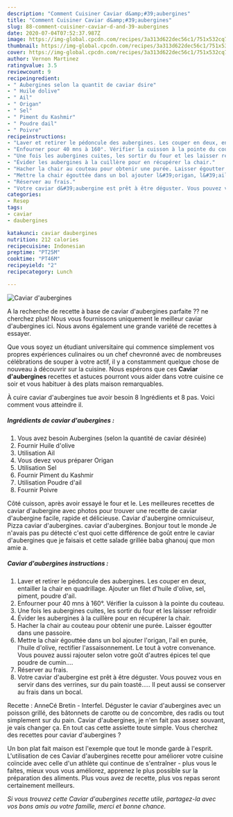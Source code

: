 ```yaml
---
description: "Comment Cuisiner Caviar d&amp;#39;aubergines"
title: "Comment Cuisiner Caviar d&amp;#39;aubergines"
slug: 88-comment-cuisiner-caviar-d-and-39-aubergines
date: 2020-07-04T07:52:37.987Z
image: https://img-global.cpcdn.com/recipes/3a313d622dec56c1/751x532cq70/caviar-daubergines-photo-principale-de-la-recette.jpg
thumbnail: https://img-global.cpcdn.com/recipes/3a313d622dec56c1/751x532cq70/caviar-daubergines-photo-principale-de-la-recette.jpg
cover: https://img-global.cpcdn.com/recipes/3a313d622dec56c1/751x532cq70/caviar-daubergines-photo-principale-de-la-recette.jpg
author: Vernon Martinez
ratingvalue: 3.5
reviewcount: 9
recipeingredient:
- " Aubergines selon la quantit de caviar dsire"
- " Huile dolive"
- " Ail"
- " Origan"
- " Sel"
- " Piment du Kashmir"
- " Poudre dail"
- " Poivre"
recipeinstructions:
- "Laver et retirer le pédoncule des aubergines. Les couper en deux, entailler la chair en quadrillage. Ajouter un filet d&#39;huile d&#39;olive, sel, piment, poudre d&#39;ail."
- "Enfourner pour 40 mns à 160°. Vérifier la cuisson à la pointe du couteau."
- "Une fois les aubergines cuites, les sortir du four et les laisser refroidir"
- "Évider les aubergines à la cuillère pour en récupérer la chair."
- "Hacher la chair au couteau pour obtenir une purée. Laisser égoutter dans une passoire."
- "Mettre la chair égouttée dans un bol ajouter l&#39;origan, l&#39;ail en purée, l&#39;huile d&#39;olive, rectifier l&#39;assaisonnement. Le tout à votre convenance. Vous pouvez aussi rajouter selon votre goût d&#39;autres épices tel que poudre de cumin...."
- "Réserver au frais."
- "Votre caviar d&#39;aubergine est prêt à être déguster. Vous pouvez vous en servir dans des verrines, sur du pain toasté..... Il peut aussi se conserver au frais dans un bocal."
categories:
- Resep
tags:
- caviar
- daubergines

katakunci: caviar daubergines 
nutrition: 212 calories
recipecuisine: Indonesian
preptime: "PT25M"
cooktime: "PT46M"
recipeyield: "2"
recipecategory: Lunch

---
```



![Caviar d&#39;aubergines](https://img-global.cpcdn.com/recipes/3a313d622dec56c1/751x532cq70/caviar-daubergines-photo-principale-de-la-recette.jpg)

A la recherche de recette à base de caviar d&#39;aubergines parfaite ?? ne cherchez plus! Nous vous fournissons uniquement le meilleur caviar d&#39;aubergines ici. Nous avons également une grande variété de recettes à essayer.

Que vous soyez un étudiant universitaire qui commence simplement vos propres expériences culinaires ou un chef chevronné avec de nombreuses célébrations de souper à votre actif, il y a constamment quelque chose de nouveau à découvrir sur la cuisine. Nous espérons que ces <strong> Caviar d&#39;aubergines </strong> recettes et astuces pourront vous aider dans votre cuisine ce soir et vous habituer à des plats maison remarquables.

<!--inarticleads1-->

À cuire caviar d&#39;aubergines tue avoir besoin 8 Ingrédients et 8 pas. Voici comment vous atteindre il.

##### Ingrédients de caviar d&#39;aubergines :

1. Vous avez besoin  Aubergines (selon la quantité de caviar désirée)
1. Fournir  Huile d&#39;olive
1. Utilisation  Ail
1. Vous devez vous préparer  Origan
1. Utilisation  Sel
1. Fournir  Piment du Kashmir
1. Utilisation  Poudre d&#39;ail
1. Fournir  Poivre


Côté cuisson, après avoir essayé le four et le. Les meilleures recettes de caviar d&#39;aubergine avec photos pour trouver une recette de caviar d&#39;aubergine facile, rapide et délicieuse. Caviar d&#39;aubergine omnicuiseur, Pizza caviar d&#39;aubergines. caviar d&#39;aubergines. Bonjour tout le monde Je n&#39;avais pas pu détecté c&#39;est quoi cette différence de goût entre le caviar d&#39;aubergines que je faisais et cette salade grillée baba ghanouj que mon amie a. 

<!--inarticleads2-->

##### Caviar d&#39;aubergines instructions :

1. Laver et retirer le pédoncule des aubergines. Les couper en deux, entailler la chair en quadrillage. Ajouter un filet d&#39;huile d&#39;olive, sel, piment, poudre d&#39;ail.
1. Enfourner pour 40 mns à 160°. Vérifier la cuisson à la pointe du couteau.
1. Une fois les aubergines cuites, les sortir du four et les laisser refroidir
1. Évider les aubergines à la cuillère pour en récupérer la chair.
1. Hacher la chair au couteau pour obtenir une purée. Laisser égoutter dans une passoire.
1. Mettre la chair égouttée dans un bol ajouter l&#39;origan, l&#39;ail en purée, l&#39;huile d&#39;olive, rectifier l&#39;assaisonnement. Le tout à votre convenance. Vous pouvez aussi rajouter selon votre goût d&#39;autres épices tel que poudre de cumin....
1. Réserver au frais.
1. Votre caviar d&#39;aubergine est prêt à être déguster. Vous pouvez vous en servir dans des verrines, sur du pain toasté..... Il peut aussi se conserver au frais dans un bocal.


Recette : AnneCé Bretin - Interfel. Déguster le caviar d&#39;aubergines avec un poisson grillé, des bâtonnets de carotte ou de concombre, des radis ou tout simplement sur du pain. Caviar d&#39;aubergines, je n&#39;en fait pas assez souvant, je vais changer ça. En tout cas cette assiette toute simple. Vous cherchez des recettes pour caviar d&#39;aubergines ? 

<!--inarticleads1-->

<p>
Un bon plat fait maison est l'exemple que tout le monde garde à l'esprit. L'utilisation de ces Caviar d&#39;aubergines recette pour améliorer votre cuisine coïncide avec celle d'un athlète qui continue de s'entraîner - plus vous le faites, mieux vous vous améliorez, apprenez le plus possible sur la préparation des aliments. Plus vous avez de recette, plus vos repas seront certainement meilleurs.
</p>

<p>
<i>Si vous trouvez cette Caviar d&#39;aubergines recette utile, partagez-la avec vos bons amis ou votre famille, merci et bonne chance.</i>
</p>
